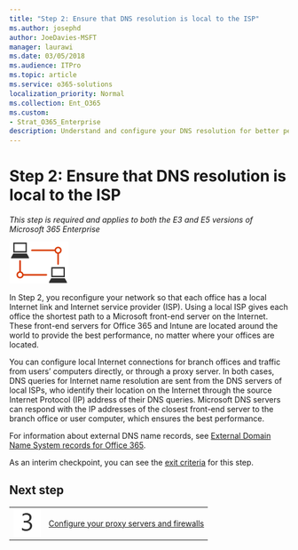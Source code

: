 ```yaml
---
title: "Step 2: Ensure that DNS resolution is local to the ISP"
ms.author: josephd
author: JoeDavies-MSFT
manager: laurawi
ms.date: 03/05/2018
ms.audience: ITPro
ms.topic: article
ms.service: o365-solutions
localization_priority: Normal
ms.collection: Ent_O365
ms.custom:
- Strat_O365_Enterprise
description: Understand and configure your DNS resolution for better performance.
---
```


# Step 2: Ensure that DNS resolution is local to the ISP

*This step is required and applies to both the E3 and E5 versions of Microsoft 365 Enterprise*

![](./media/deploy-foundation-infrastructure/networking_icon-small.png)

In Step 2, you reconfigure your network so that each office has a local Internet link and Internet service provider (ISP). Using a local ISP gives each office the shortest path to a Microsoft front-end server on the Internet. These front-end servers for Office 365 and Intune are located around the world to provide the best performance, no matter where your offices are located.

You can configure local Internet connections for branch offices and traffic from users’ computers directly, or through a proxy server. In both cases, DNS queries for Internet name resolution are sent from the DNS servers of local ISPs, who identify their location on the Internet through the source Internet Protocol (IP) address of their DNS queries. Microsoft DNS servers can respond with the IP addresses of the closest front-end server to the branch office or user computer, which ensures the best performance.

For information about external DNS name records, see [External Domain Name System records for Office 365](https://support.office.com/article/External-Domain-Name-System-records-for-Office-365-c0531a6f-9e25-4f2d-ad0e-a70bfef09ac0).

As an interim checkpoint, you can see the [exit criteria](networking-exit-criteria.md#crit-networking-step2) for this step.

## Next step

|||
|:-------|:-----|
|![](./media/stepnumbers/Step3.png)|[Configure your proxy servers and firewalls](networking-configure-proxies-firewalls.md)|
